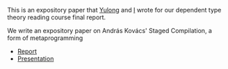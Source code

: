 This is an expository paper that [Yulong](https://github.com/liuyulo) and [I](https://github.com/Lemonsity) wrote for our dependent type theory reading course final report.

We write an expository paper on András Kovács' Staged Compilation, a form of metaprogramming

- [Report](https://github.com/Lemonsity/Staged-Expository/blob/main/Report.pdf)
- [Presentation](https://github.com/Lemonsity/Staged-Expository/blob/main/Presentation.pdf) 
